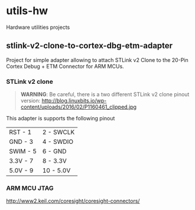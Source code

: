 # utils-hw
Hardware utilities projects

## stlink-v2-clone-to-cortex-dbg-etm-adapter
Project for simple adapter allowing to attach STLink v2 Clone to the
20-Pin Cortex Debug + ETM Connector for ARM MCUs.

### STLink v2 clone
> **WARNING**: Be careful, there is a two different STLink v2 clone pinout version: http://blog.linuxbits.io/wp-content/uploads/2016/02/P1160461_clipped.jpg

This adapter is supports the following pinout

|          |            |
|----------|------------|
| RST  - 1 | 2  - SWCLK |
| GND  - 3 | 4  - SWDIO |
| SWIM - 5 | 6  - GND   |
| 3.3V - 7 | 8  - 3.3V  |
| 5.0V - 9 | 10 - 5.0V  |




### ARM MCU JTAG
http://www2.keil.com/coresight/coresight-connectors/
